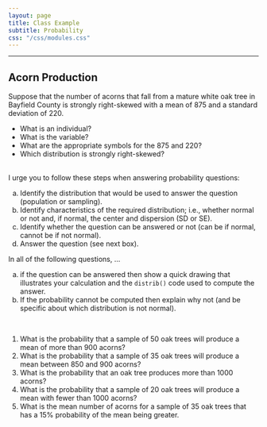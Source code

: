```yaml
---
layout: page
title: Class Example
subtitle: Probability
css: "/css/modules.css"
---
```


----

## Acorn Production
Suppose that the number of acorns that fall from a mature white oak tree in Bayfield County is strongly right-skewed with a mean of 875 and a standard deviation of 220.

* What is an individual?
* What is the variable?
* What are the appropriate symbols for the 875 and 220?
* Which distribution is strongly right-skewed?

<br>

<div class="alert alert-success">
I urge you to follow these steps when answering probability questions:
<ol type="a">
  <li>Identify the distribution that would be used to answer the question (population or sampling).</li>
  <li>Identify characteristics of the required distribution; i.e., whether normal or not and, if normal, the center and dispersion (SD or SE).</li>
  <li>Identify whether the question can be answered or not (can be if normal, cannot be if not normal).</li>
  <li>Answer the question (see next box).</li>
</ol>
</div>

<div class="alert alert-danger">
In all of the following questions, ...
<ol type="a">
  <li>if the question can be answered then show a quick drawing that illustrates your calculation and the <code>distrib()</code> code used to compute the answer.</li>
  <li>If the probability cannot be computed then explain why not (and be specific about which distribution is not normal).</li>
</ol>
</div>

<br>

1. What is the probability that a sample of 50 oak trees will produce a mean of more than 900 acorns?
1. What is the probability that a sample of 35 oak trees will produce a mean between 850 and 900 acorns?
1. What is the probability that an oak tree produces more than 1000 acorns?
1. What is the probability that a sample of 20 oak trees will produce a mean with fewer than 1000 acorns?
1. What is the mean number of acorns for a sample of 35 oak trees that has a 15% probability of the mean being greater.
